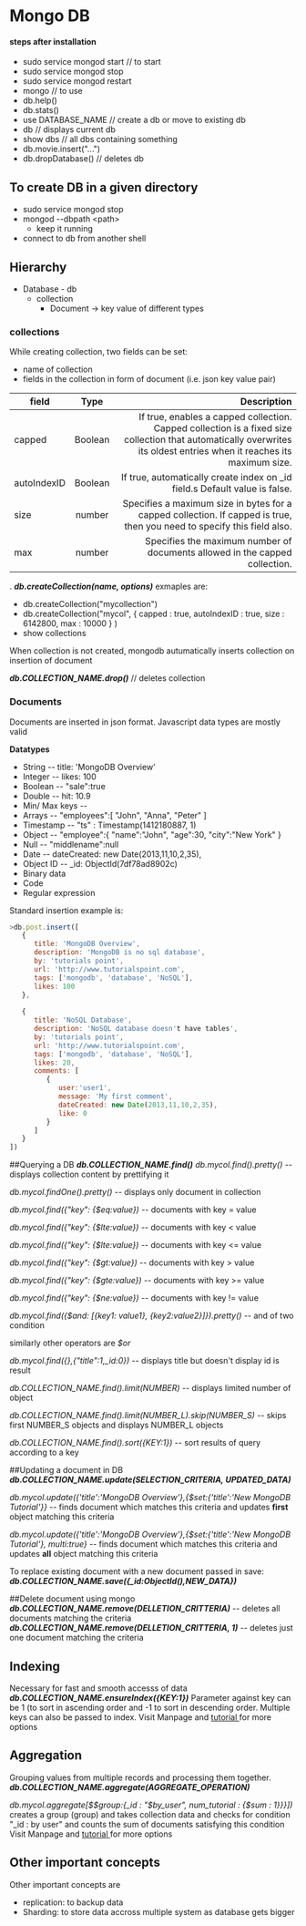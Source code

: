 # Mongo DB 
#### steps after installation
* sudo service mongod start  // to start
* sudo service mongod stop
* sudo service mongod restart
* mongo // to use
* db.help()
* db.stats() 
* use DATABASE_NAME // create a db or move to existing db
* db // displays current db
* show dbs // all dbs containing something
* db.movie.insert("...")
* db.dropDatabase() // deletes db

## To create DB in a given directory
* sudo service mongod stop
* mongod --dbpath \<path\>
	* keep it running
* connect to db from another shell

## Hierarchy
* Database - db
	* collection 
		* Document -> key value of different types

### collections

While creating collection, two fields can be set:

* name of collection
* fields in the collection in form of document (i.e. json key value pair)


| field	| Type  |  Description |
|------------|:-------:|----------------:|
|capped | Boolean|  If true, enables a capped collection. Capped collection is a fixed size collection that automatically overwrites its oldest entries when it reaches its maximum size.|
|autoIndexID| Boolean | If true, automatically create index on _id field.s Default value is false.|
| size | number | Specifies a maximum size in bytes for a capped collection. If capped is true, then you need to specify this field also.|
| max | number | Specifies the maximum number of documents allowed in the capped collection. |

.
***db.createCollection(name, options)***
exmaples are:

*  db.createCollection("mycollection")
* db.createCollection("mycol", { capped : true, autoIndexID : true, size :  6142800, max : 10000 } )
* show collections

When collection is not created, mongodb autumatically inserts collection on insertion of document

***db.COLLECTION_NAME.drop()*** // deletes collection

### Documents
Documents are inserted in json format. 
Javascript data types are mostly valid

**Datatypes**

* String -- title: 'MongoDB Overview'
* Integer -- likes: 100
* Boolean --  "sale":true
* Double -- hit:  10.9
* Min/ Max keys -- 
* Arrays -- "employees":[ "John", "Anna", "Peter" ]
* Timestamp -- "ts" : Timestamp(1412180887, 1)
* Object -- "employee":{ "name":"John", "age":30, "city":"New York" }
* Null -- "middlename":null
* Date -- dateCreated: new Date(2013,11,10,2,35),
* Object ID -- _id: ObjectId(7df78ad8902c)
* Binary data 
* Code
* Regular expression

Standard insertion example is: 
```javascript
>db.post.insert([
   {
      title: 'MongoDB Overview', 
      description: 'MongoDB is no sql database',
      by: 'tutorials point',
      url: 'http://www.tutorialspoint.com',
      tags: ['mongodb', 'database', 'NoSQL'],
      likes: 100
   },
	
   {
      title: 'NoSQL Database', 
      description: 'NoSQL database doesn't have tables',
      by: 'tutorials point',
      url: 'http://www.tutorialspoint.com',
      tags: ['mongodb', 'database', 'NoSQL'],
      likes: 20, 
      comments: [	
         {
            user:'user1',
            message: 'My first comment',
            dateCreated: new Date(2013,11,10,2,35),
            like: 0 
         }
      ]
   }
])
```

##Querying a DB
***db.COLLECTION_NAME.find()***
*db.mycol.find().pretty()* -- displays collection content by prettifying it

*db.mycol.findOne().pretty()* -- displays only document in collection
 
*db.mycol.find({"key": {$eq:value})* -- documents with key = value

*db.mycol.find({"key": {$lte:value})* -- documents with key < value

*db.mycol.find({"key": {$lte:value})* -- documents with key <= value

*db.mycol.find({"key": {$gt:value})* -- documents with key > value

*db.mycol.find({"key": {$gte:value})* -- documents with key >= value

*db.mycol.find({"key": {$ne:value})* -- documents with key != value

*db.mycol.find({$and: [{key1: value1}, {key2:value2}]}).pretty()* -- and of two condition

similarly other operators are *$or*

*db.mycol.find({},{"title":1,_id:0})* -- displays title but doesn't display id is result

*db.COLLECTION_NAME.find().limit(NUMBER)* -- displays limited number of object

*db.COLLECTION_NAME.find().limit(NUMBER_L).skip(NUMBER_S)* -- skips first NUMBER_S objects and displays NUMBER_L objects

*db.COLLECTION_NAME.find().sort({KEY:1})* -- sort results of query according to a key

##Updating a document in DB
***db.COLLECTION_NAME.update(SELECTION_CRITERIA, UPDATED_DATA)***

*db.mycol.update({'title':'MongoDB Overview'},{$set:{'title':'New MongoDB Tutorial'}}* -- finds document which matches this criteria and updates **first** object matching this criteria

*db.mycol.update({'title':'MongoDB Overview'},{$set:{'title':'New MongoDB Tutorial'}, multi:true}* -- finds document which matches this criteria and updates **all** object matching this criteria

To replace existing document with a new document passed in save:
***db.COLLECTION_NAME.save({_id:ObjectId(),NEW_DATA})***

##Delete document using mongo
 ***db.COLLECTION_NAME.remove(DELLETION_CRITTERIA)*** -- deletes all documents matching the criteria
  ***db.COLLECTION_NAME.remove(DELLETION_CRITTERIA, 1)*** -- deletes just one  document matching the criteria
  
## Indexing 
Necessary for fast and smooth accesss of data
***db.COLLECTION_NAME.ensureIndex({KEY:1})***
Parameter against key can be 1 (to sort in ascending order and -1 to sort in descending order. 
Multiple keys can also be passed to index. 
Visit Manpage and [tutorial ](https://www.tutorialspoint.com/mongodb/mongodb_indexing.htm) for more options

## Aggregation
Grouping values from multiple records and processing them together.
***db.COLLECTION_NAME.aggregate(AGGREGATE_OPERATION)***

*db.mycol.aggregate[$$group:{_id : "$by_user", num_tutorial : {$sum : 1}}}])*
creates a group (group) and takes collection data and checks for condition "_id : by user" and counts the sum of documents satisfying this condition
Visit Manpage and [tutorial ](https://www.tutorialspoint.com/mongodb/mongodb_aggregation.htm) for more options

## Other important concepts 
Other important concepts are 
* replication: to backup data 
* Sharding: to store data accross multiple system as database gets bigger
